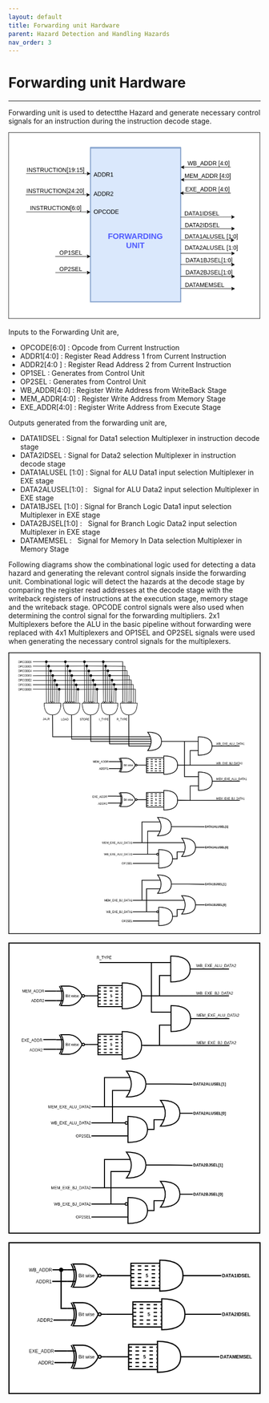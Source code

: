 ```yaml
---
layout: default
title: Forwarding‌ ‌unit‌ ‌Hardware
parent: Hazard Detection and Handling Hazards
nav_order: 3
---
```


# Forwarding‌ ‌unit‌ ‌Hardware

---

Forwarding‌ ‌unit‌ ‌is‌ ‌used‌ ‌to‌ ‌detect‌‌the‌ ‌Hazard‌ ‌and‌ ‌generate‌‌ necessary‌ ‌control‌ ‌signals‌ ‌for‌ ‌an‌‌ instruction‌ ‌during‌ ‌the‌ ‌instruction‌‌ decode‌ ‌stage.

![Forwarding Unit](../images/handling_hazards/forwarding_unit/forwarding_unit.png)

Inputs‌ ‌to‌ ‌the‌ ‌Forwarding‌ ‌Unit‌ ‌are,‌ ‌

- OPCODE[6:0]‌‌ ‌:‌ ‌Opcode‌ ‌from‌ ‌Current‌ ‌Instruction‌ ‌
- ADDR1[4:0]‌‌ ‌:‌ ‌Register‌ ‌Read‌ ‌Address‌ ‌1‌ ‌from‌ ‌Current‌ ‌Instruction‌ ‌
- ADDR2[4:0‌ ]‌ ‌:‌ ‌Register‌ ‌Read‌ ‌Address‌ ‌2‌ ‌from‌ ‌Current‌ ‌Instruction‌ ‌
- OP1SEL‌‌ ‌:‌ ‌Generates‌ ‌from‌ ‌Control‌ ‌Unit‌ ‌
- OP2SEL‌‌ ‌:‌ ‌Generates‌ ‌from‌ ‌Control‌ ‌Unit‌ ‌
- WB_ADDR[4:0]‌‌ ‌:‌ ‌Register‌ ‌Write‌ ‌Address‌ ‌from‌ ‌WriteBack‌ ‌Stage‌ ‌
- MEM_ADDR[4:0]‌‌ ‌:‌ ‌Register‌ ‌Write‌ ‌Address‌ ‌from‌ ‌Memory‌ ‌Stage‌ ‌
- EXE_ADDR[4:0]‌‌ ‌:‌ ‌Register‌ ‌Write‌ ‌Address‌ ‌from‌ ‌Execute‌ ‌Stage‌

Outputs‌ ‌generated‌ ‌from‌ ‌the‌ ‌forwarding‌ ‌unit‌ ‌are,‌ ‌
‌

- DATA1IDSEL‌‌ ‌:‌ ‌Signal‌ ‌for‌ ‌Data1‌ ‌selection‌ ‌Multiplexer‌ ‌in‌ ‌instruction‌ ‌decode‌ ‌stage‌ ‌
- DATA2IDSEL‌‌ ‌:‌ ‌Signal‌ ‌for‌ ‌Data2‌ ‌selection‌ ‌Multiplexer‌ ‌in‌ ‌instruction‌ ‌decode‌ ‌stage‌ ‌
- DATA1ALUSEL‌ ‌[1:0]‌‌ ‌:‌ ‌Signal‌ ‌for‌ ‌ALU‌ ‌Data1‌ ‌input‌ ‌selection‌ ‌Multiplexer‌ ‌in‌ ‌EXE‌ ‌stage‌ ‌
- DATA2ALUSEL[1:0]‌ : ‌ ‌ ‌Signal‌ ‌for‌ ‌ALU‌ ‌Data2‌ ‌input‌ ‌selection‌ ‌Multiplexer‌ ‌in‌ ‌EXE‌ ‌stage‌ ‌
- DATA1BJSEL‌ ‌[1:0]‌‌ ‌:‌ ‌Signal‌ ‌for‌ ‌Branch‌ ‌Logic‌ ‌Data1‌ ‌input‌ ‌selection‌ ‌Multiplexer‌ ‌in‌ ‌EXE‌ ‌stage‌ ‌
- DATA2BJSEL[1:0]‌ : ‌ ‌ ‌Signal‌ ‌for‌ ‌Branch‌ ‌Logic‌ ‌Data2‌ ‌input‌ ‌selection‌ ‌Multiplexer‌ ‌in‌ ‌EXE‌ ‌stage‌ ‌
- DATAMEMSEL‌ : ‌ ‌ ‌Signal‌ ‌for‌ ‌Memory‌ ‌In‌ ‌Data‌ ‌selection‌ ‌Multiplexer‌ ‌in‌ ‌Memory‌ ‌Stage

Following ‌‌diagrams‌‌ show‌‌ the‌‌ combinational‌‌ logic‌‌ used‌‌ for‌‌ detecting‌‌ a‌‌ data‌‌ hazard‌‌ and‌‌ generating‌‌ the‌‌ relevant‌‌ control‌‌ signals‌‌ inside‌‌ the‌‌ forwarding‌‌ unit.‌‌ Combinational‌‌ logic‌‌ will‌‌ detect‌‌ the‌‌ hazards‌‌ at‌ ‌the‌ ‌decode‌ ‌stage‌ ‌by‌ ‌comparing‌ ‌the‌ ‌register‌ ‌read‌ ‌addresses‌ ‌at‌ ‌the‌ ‌decode‌ ‌stage‌ ‌with‌ ‌the‌‌ writeback‌‌ registers‌‌ of‌‌ instructions‌‌ at‌‌ the‌‌ execution‌‌ stage,‌‌ memory‌‌ stage‌‌ and‌‌ the‌‌ writeback‌‌ stage.‌‌
OPCODE‌ ‌control‌ ‌signals‌ ‌were‌ ‌also‌ ‌used‌ ‌when‌ ‌determining‌ ‌the‌ ‌control‌ ‌signal‌ ‌for‌ ‌the‌ ‌forwarding‌‌ multipliers.‌ ‌2x1‌ ‌Multiplexers‌ ‌before‌ ‌the‌ ‌ALU‌ ‌in‌ ‌the‌ ‌basic‌ ‌pipeline‌ ‌without‌ ‌forwarding‌ ‌were‌‌ replaced‌ ‌with‌ ‌4x1‌ ‌Multiplexers‌ ‌and‌ ‌OP1SEL‌ ‌and‌ ‌OP2SEL‌ ‌signals‌ ‌were‌ ‌used‌ ‌when‌ ‌generating‌ ‌the‌‌ necessary‌ ‌control‌ ‌signals‌ ‌for‌ ‌the‌ ‌multiplexers.‌

![Forwarding Unit Logic 1](../images/handling_hazards/forwarding_unit/forwarding_unit_logic1.png)

![Forwarding Unit Logic 2](../images/handling_hazards/forwarding_unit/forwarding_unit_logic2.png)

![Forwarding Unit Logic 3](../images/handling_hazards/forwarding_unit/forwarding_unit_logic3.png)‌
